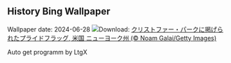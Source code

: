## History Bing Wallpaper
Wallpaper date: 2024-06-28
![](https://www.bing.com/th?id=OHR.ChristopherPark_JA-JP8669771947_UHD.jpg&w=1000)Download: [クリストファー・パークに掲げられたプライドフラッグ, 米国 ニューヨーク州 (© Noam Galai/Getty Images)](https://www.bing.com/th?id=OHR.ChristopherPark_JA-JP8669771947_UHD.jpg)

Auto get programm by LtgX
